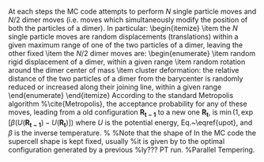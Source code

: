 At each steps the MC code attempts to perform $N$ single particle moves and $N/2$ dimer moves (i.e. moves which simultaneously modify the position of both the particles of a dimer). In particular:
\begin{itemize}
    \item the $N$ single particle moves are random displacements (translations) within a given maximum range of one of the two particles of a dimer, leaving the other fixed
    \item the $N/2$ dimer moves are:
    \begin{enumerate}
        \item random rigid displacement of a dimer, within a given range
        \item random rotation around the dimer center of mass
        \item cluster deformation: the relative distance of the two particles of a dimer from the barycenter is randomly reduced or increased along their joining line, within a given range
    \end{enumerate}
    \end{itemize}
According to the standard Metropolis algorithm %\cite{Metropolis},
the acceptance probability for any of these moves, leading from a old configuration $\mathbf{R_{t-1}}$ to a new one $\mathbf{R_t}$, is $\min \left(1, \exp[\beta (U(\mathbf{R_{t-1}})-U(\mathbf{R_t})]\right)$ where $U$ is the potential energy, Eq.~\eqref{upot}, and $\beta$ is the inverse temperature.
%
%Note that the shape of 
In the MC code
the supercell shape is kept fixed,  usually 
%it is given by 
to the optimal configuration generated by a previous %ly???
PT run.
%Parallel Tempering.
